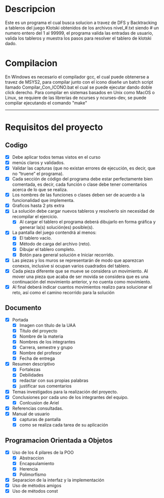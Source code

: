 # Descripcion 

Este es un programa el cual busca solucion a travez de DFS y Backtracking a tableros del juego Klotski obtenidos de los archivos nivel_#.txt siendo # un numero entero del 1 al 99999, el programa valida las entradas de usuario, valida los tableros y muestra los pasos para resolver el tablero de klotski dado. 

# Compilacion

En Windows es necesario el compilador gcc, el cual puede obtenerse a travez de MSYS2, para compilar junto con el icono diseñe un batch script llamado Compilar_Con_ICONO.bat el cual se puede ejecutar dando doble click derecho.
Para compilar en sistemas basados en Unix como MacOS o Linux, se requiere de las librerias de ncurses y ncurses-dev, se puede compilar ejecutando el comando "make"

---

# Requisitos del proyecto


## Codigo

- [x] Debe aplicar todos temas vistos en el curso
- [x] menús claros y validados.
- [x] Validar las capturas (que no existan errores de ejecución, es decir, que no “truene” el programa).
- [x] Cada sección de código del programa debe estar perfectamente bien comentada, es decir, cada función
o clase debe tener comentarios acerca de lo que se realiza.
- [x]  Los nombres de las funciones o clases deben ser de acuerdo a la funcionalidad que implementa.
- [x] Graficos hasta 2 pts extra
- [x] La solución debe cargar nuevos tableros y resolverlo sin necesidad de recompilar el ejercicio.
    - [x] Al cargar el tablero el programa deberá dibujarlo en forma gráfica y generar la(s) solución(es) posible(s).
- [x] La pantalla del juego contendrá al menos:
    - [x] El tablero vacío.
    - [x] Método de carga del archivo (reto).
    - [x] Dibujar el tablero completo.
    - [x] Botón para general solución e Iniciar recorrido.
 - [x] Las piezas y los muros se representarán de modo que aparezcan conexos, inclusive si ocupan varios cuadrados del tablero.
 - [x] Cada pieza diferente que se mueve se considera un movimiento. Al mover una pieza que acaba de ser movida se considera que es una continuación del movimiento anterior, y no cuenta como movimiento.
 - [x] Al final deberá indicar cuantos movimientos realizo para solucionar el reto, así como el camino recorrido para la solución

## Documento

- [x] Portada
    - [x] Imagen con título de la UAA
    - [x] Título del proyecto
    - [x] Nombre de la materia
    - [x] Nombres de los integrantes
    - [x] Carrera, semestre y grupo
    - [x] Nombre del profesor
    - [x] Fecha de entrega
- [x] Resumen descriptivo 
    - [x] Fortalezas
    - [x] Debilidades
    - [x] redactar con sus propias palabras
    - [x] justificar sus comentarios
- [x] Temas investigados para la realización del proyecto.
- [x] Conclusiones por cada uno de los integrantes del equipo.
    - [x] Conlcusion de Ariel
- [x] Referencias consultadas.
- [x] Manual de usuario
    - [x] capturas de pantalla
    - [x] como se realiza cada tarea de su aplicación

## Programacion Orientada a Objetos

- [x] Uso de los 4 pilares de la POO
    - [x] Abstraccion
    - [x] Encapsulamiento
    - [x] Herencia
    - [x] Polimorfismo 
- [x] Separacion de la interfaz y la implementación
- [x] Uso de métodos amigos
- [x] Uso de métodos const